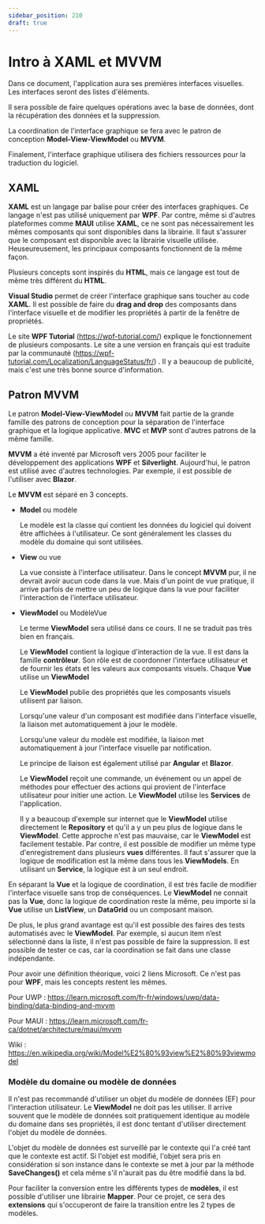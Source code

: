 ```yaml
---
sidebar_position: 210
draft: true
---
```


# Intro à XAML et MVVM

Dans ce document,  l'application aura ses premières interfaces visuelles. Les interfaces seront des listes d'éléments.

Il sera possible de faire quelques opérations avec la base de données, dont la récupération des données et la suppression.

La coordination de l'interface graphique se fera avec le patron de conception **Model-View-ViewModel** ou **MVVM**. 

Finalement, l'interface graphique utilisera des fichiers ressources pour la traduction du logiciel. 

## XAML

**XAML** est un langage par balise pour créer des interfaces graphiques. Ce langage n'est pas utilisé uniquement par **WPF**. Par contre, même si d'autres plateformes comme **MAUI** utilise **XAML**, ce ne sont pas nécessairement les mêmes composants qui sont disponibles dans la librairie. Il faut s'assurer que le composant est disponible avec la librairie visuelle utilisée. Heuseureusement, les principaux composants fonctionnent de la même façon.

Plusieurs concepts sont inspirés du **HTML**, mais ce langage est tout de même très différent du **HTML**.

**Visual Studio** permet de créer l'interface graphique sans toucher au code **XAML**. Il est possible de faire du **drag and drop** des composants dans l'interface visuelle et de modifier les propriétés à partir de la fenêtre de propriétés.

Le site **WPF Tutorial** (https://wpf-tutorial.com/) explique le fonctionnement de plusieurs composants. Le site a une version en français qui est traduite par la communauté (https://wpf-tutorial.com/Localization/LanguageStatus/fr/) . Il y a beaucoup de publicité, mais c'est une très bonne source d'information.

## Patron MVVM

Le patron **Model-View-ViewModel** ou **MVVM** fait partie de la grande famille des patrons de conception pour la séparation de l'interface graphique et la logique applicative. **MVC** et **MVP** sont d'autres patrons de la même famille.

**MVVM** a été inventé par Microsoft  vers 2005 pour faciliter le développement des applications **WPF** et **Silverlight**. Aujourd'hui, le patron est utilisé avec d'autres technologies. Par exemple, il est possible de l'utiliser avec **Blazor**.

Le **MVVM** est séparé en 3 concepts.

- **Model** ou modèle

  Le modèle est la classe qui contient les données du logiciel qui doivent être affichées à l'utilisateur. Ce sont généralement les classes du modèle du domaine qui sont utilisées.

- **View** ou vue

  La vue consiste à l'interface utilisateur. Dans le concept **MVVM** pur, il ne devrait avoir aucun code dans la vue. Mais d'un point de vue pratique, il arrive parfois de mettre un peu de logique dans la vue pour faciliter l'interaction de l'interface utilisateur.

- **ViewModel** ou ModèleVue

  Le terme **ViewModel** sera utilisé dans ce cours. Il ne se traduit pas très bien en français.

  Le **ViewModel** contient la logique d'interaction de la vue. Il est dans la famille **contrôleur**. Son rôle est de coordonner l'interface utilisateur et de fournir les états et les valeurs aux composants visuels. Chaque **Vue** utilise un **ViewModel**

  Le **ViewModel** publie des propriétés que les composants visuels utilisent par liaison. 

  Lorsqu'une valeur d'un composant est modifiée dans l'interface visuelle, la liaison met automatiquement à jour le modèle. 

  Lorsqu'une valeur du modèle est modifiée, la liaison met automatiquement à jour l'interface visuelle par notification.

  Le principe de liaison est également utilisé par **Angular** et **Blazor**.

  Le **ViewModel** reçoit une commande, un événement ou un appel de méthodes pour effectuer des actions qui provient de l'interface utilisateur pour initier une action. Le **ViewModel** utilise les **Services** de l'application.

  Il y a beaucoup d'exemple sur internet que le **ViewModel** utilise directement le **Repository** et qu'il a y un peu plus de logique dans le **ViewModel**. Cette approche n'est pas mauvaise, car le **ViewModel** est facilement testable. Par contre, il est possible de modifier un même type d'enregistrement dans plusieurs **vues** différentes. Il faut s'assurer que la logique de modification est la même dans tous les **ViewModels**. En utilisant un **Service**, la logique est à un seul endroit.

En séparant la **Vue** et la logique de coordination, il est très facile de modifier l'interface visuelle sans trop de conséquences. Le **ViewModel** ne connait pas la **Vue**, donc la logique de coordination reste la même, peu importe si la **Vue** utilise un **ListView**, un **DataGrid** ou un composant maison.

De plus, le plus grand avantage est qu'il est possible des faires des tests automatisés avec le **ViewModel**. Par exemple, si aucun item n’est sélectionné dans la liste, il n'est pas possible de faire la suppression. Il est possible de tester ce cas, car la coordination se fait dans une classe indépendante.

Pour avoir une définition théorique, voici 2 liens Microsoft. Ce n'est pas pour **WPF**, mais les concepts restent les mêmes.

Pour UWP : https://learn.microsoft.com/fr-fr/windows/uwp/data-binding/data-binding-and-mvvm

Pour MAUI : https://learn.microsoft.com/fr-ca/dotnet/architecture/maui/mvvm

Wiki : https://en.wikipedia.org/wiki/Model%E2%80%93view%E2%80%93viewmodel

### Modèle du domaine ou modèle de données

Il n'est pas recommandé d'utiliser un objet du modèle de données (EF) pour l'interaction utilisateur. Le **ViewModel** ne doit pas les utiliser. Il arrive souvent que le modèle de données soit pratiquement identique au modèle du domaine dans ses propriétés, il est donc tentant d'utiliser directement l'objet du modèle de données.

L'objet du modèle de données est surveillé par le contexte qui l'a créé tant que le contexte est actif. Si l'objet est modifié, l'objet sera pris en considération si son instance dans le contexte se met à jour par la méthode **SaveChanges()** et cela même s'il n'aurait pas du être modifié dans la bd.

Pour faciliter la conversion entre les différents types de **modèles**, il est possible d'utiliser une librairie **Mapper**. Pour ce projet, ce sera des **extensions** qui s'occuperont de faire la transition entre les 2 types de modèles.

